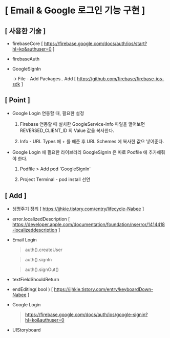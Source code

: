 # [ Email & Google 로그인 기능 구현  ]

## [ 사용한 기술 ]

- firebaseCore [ https://firebase.google.com/docs/auth/ios/start?hl=ko&authuser=0 ]

- firebaseAuth

- GoogleSignIn

   -> File - Add Packages..    Add [ https://github.com/firebase/firebase-ios-sdk ]



## [ Point ]


- Google Login 연동할 때, 필요한 설정 
  
  1. Firebase 연동할 때 설치한 GoogleService-Info 파일을 열어보면 
     REVERSED_CLIENT_ID  의 Value 값을 복사한다.
     
  2. Info - URL Types 에 + 를 해준 후 URL Schemes 에 복사한 값으 넣어준다.



- Google Login 에 필요한 라이브러리 GoogleSignIn 은 따로 Podfile 에 추가해줘야 한다.

  1. Podfile > Add pod 'GoogleSignIn'

  2. Project Terminal - pod install 선언
  



## [ Add ]

- 생명주기 정리
    [ https://jjhkie.tistory.com/entry/lifecycle-Nabee ]

- error.localizedDescription 
   [ https://developer.apple.com/documentation/foundation/nserror/1414418-localizeddescription ]


- Email Login
  > auth().createUser

  > auth().signIn

  > auth().signOut()
  
- textFieldShouldReturn

- endEditing( bool ) 
   [ https://jjhkie.tistory.com/entry/keyboardDown-Nabee ]

- Google Login
  > https://firebase.google.com/docs/auth/ios/google-signin?hl=ko&authuser=0 
  
- UIStoryboard 
